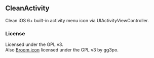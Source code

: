 ## CleanActivity
Clean iOS 6+ built-in activity menu icon via UIActivityViewController.

### License
Licensed under the GPL v3.    
Also [Broom icon](https://commons.wikimedia.org/wiki/File:Broom_icon.svg) licensed under the GPL v3 by gg3po.

